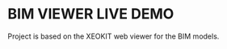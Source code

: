 BIM VIEWER LIVE DEMO
====================

Project is based on the XEOKIT web viewer for the BIM models.
